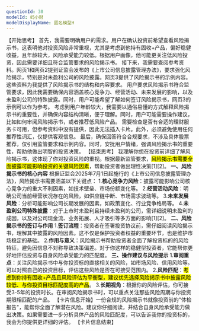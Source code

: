 ```yaml
---
questionId: 30
modelId: 蚂小财
modelDisplayName: 匿名模型H
---
```

【开始思考】 首先，我需要明确用户的需求。用户在确认投资前希望查看风险揭示书，这表明他对投资风险非常重视，尤其是考虑到他持有固收+产品，偏好稳健收益，且年龄较大，风险承受能力较低。根据用户画像，他可能更关注低风险投资，因此需要详细且符合监管要求的风险揭示书。
接下来，我需要查阅参考资料。网页1和网页2提到证监会发布的《上市公司信息披露管理办法》，要求强化风险揭示，特别是对未盈利公司的风险披露。网页3提供了风险揭示书的示例内容。这些资料为我提供了风险揭示书的结构和内容要求。
用户要求风险揭示书符合监管要求，因此我需要确保内容涵盖核心竞争力、经营活动、未来发展的影响，以及未盈利公司的特殊披露。同时，用户可能希望了解如何签订风险揭示书，网页3的示例可以作为参考。
考虑到用户年龄较大，我需要以通俗易懂的方式解释风险揭示书的重要性，并确保内容结构清晰，便于理解。同时，用户可能需要操作建议，比如如何审阅风险揭示书，或者推荐低风险产品。
需要检查是否有合适的理财服务卡可用，但参考资料中没有提供，因此无法插入卡片。此外，必须避免使用任何推荐性词汇，仅提供客观信息。
最后，确保回答符合合规要求，不涉及具体股票推荐，仅引用监管要求和示例内容。同时，安抚用户情绪，强调风险揭示书的重要性，帮助他做出明智的投资决策。
【结束思考】
我理解你想在投资前详细了解风险揭示书，这体现了你对投资风险的重视。根据最新监管要求，<mark>风险揭示书需要全面披露可能影响投资的关键风险因素</mark>，帮助投资者做出理性决策[1][2]。
**一、**风险揭示书的核心内容****
根据证监会2025年7月1日起施行的《上市公司信息披露管理办法》，风险揭示书需要涵盖以下关键点：
1.**核心竞争力风险**：披露可能影响公司核心竞争力的重大不利因素，如技术壁垒、市场份额变化等。
2.**经营活动风险**：明确公司当前经营状况存在的风险，如供应链中断、市场需求波动等。
3.**未来发展风险**：分析可能影响公司长期发展的因素，如政策变化、行业竞争格局等。
4.**未盈利公司特殊披露**：对于上市时未盈利且持续未盈利的公司，需详细说明未盈利的成因，以及对公司现金流、业务拓展、人才吸引等多方面的影响[1][2]。
**二、**风险揭示书的签订与作用****
1.**签订流程**：投资者在签署投资协议前，需仔细阅读风险揭示书，理解其中披露的风险因素。这不仅是保护投资者权益的重要环节，也是维护市场稳定的基础。
2.**作用与意义**：风险揭示书帮助投资者全面了解投资标的的风险特征，避免因信息不对称导致决策偏差。对于你这样的稳健型投资者，它能帮你更好地评估投资与自身风险承受能力的匹配度。
**三、**操作建议与风险提示****
1.**审阅重点**：关注风险揭示书中与你投资标的直接相关的风险，如市场风险、信用风险等。可以对照自己的投资目标，评估这些风险是否在可接受范围内。
2.**风险匹配**：<mark>考虑到你持有固收+产品且风险评估为平衡型，建议优先选择风险揭示书中披露风险较低、与你投资目标匹配度高的产品</mark>。
3.**长期视角**：根据你的风险评估，你可接受3-5年的投资时长。在审阅风险揭示书时，可以重点关注那些风险周期与你投资期限相匹配的产品。
【卡片信息开始】一份合规的风险揭示书就像投资前的"体检报告"，能帮你全面了解潜在风险。建议你仔细阅读，并结合自身风险承受能力做出决策。如果需要进一步分析具体产品的风险匹配度，可以告诉我你的投资标的，我会为你提供更详细的评估。
【卡片信息结束】

